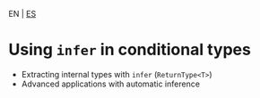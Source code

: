 <!-- MULTILANGUAJE MENU START -->
EN | [ES](https://lckpig.gitbook.io/es-practical-dev-handbook/typescript/conditional-mapped-types/using-infer)
<!-- MULTILANGUAJE MENU END -->

# Using `infer` in conditional types

- Extracting internal types with `infer` (`ReturnType<T>`)
- Advanced applications with automatic inference 